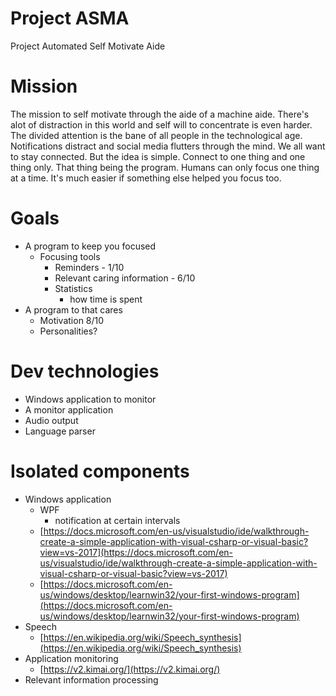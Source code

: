 # Project ASMA

Project Automated Self Motivate Aide

# Mission

The mission to self motivate through the aide of a machine aide. There's alot of distraction in this world and self will to concentrate is even harder. The divided attention is the bane of all people in the technological age. Notifications distract and social media flutters through the mind. We all want to stay connected. But the idea is simple. Connect to one thing and one thing only. That thing being the program. Humans can only focus one thing at a time. It's much easier if something else helped you focus too. 

# Goals

- A program to keep you focused
    - Focusing tools
        - Reminders - 1/10
        - Relevant caring information - 6/10
        - Statistics
            - how time is spent
- A program to that cares
    - Motivation 8/10
    - Personalities?

# Dev technologies

- Windows application to monitor
- A monitor application
- Audio output
- Language parser

# Isolated components

- Windows application
    - WPF
        - notification at certain intervals
    - [https://docs.microsoft.com/en-us/visualstudio/ide/walkthrough-create-a-simple-application-with-visual-csharp-or-visual-basic?view=vs-2017](https://docs.microsoft.com/en-us/visualstudio/ide/walkthrough-create-a-simple-application-with-visual-csharp-or-visual-basic?view=vs-2017)
    - [https://docs.microsoft.com/en-us/windows/desktop/learnwin32/your-first-windows-program](https://docs.microsoft.com/en-us/windows/desktop/learnwin32/your-first-windows-program)
- Speech
    - [https://en.wikipedia.org/wiki/Speech_synthesis](https://en.wikipedia.org/wiki/Speech_synthesis)
- Application monitoring
    - [https://v2.kimai.org/](https://v2.kimai.org/)
- Relevant information processing